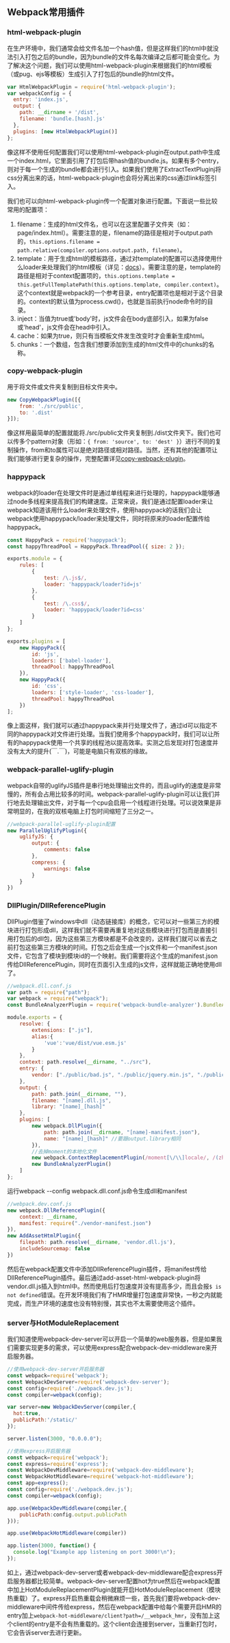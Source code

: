 ## Webpack常用插件

### html-webpack-plugin

在生产环境中，我们通常会给文件名加一个hash值，但是这样我们的html中就没法引入打包之后的bundle，因为bundle的文件名每次编译之后都可能会变化。为了解决这个问题，我们可以使用html-webpack-plugin来根据我们的html模板（或pug、ejs等模板）生成引入了打包后的bundle的html文件。

```javascript
var HtmlWebpackPlugin = require('html-webpack-plugin');
var webpackConfig = {
  entry: 'index.js',
  output: {
    path: __dirname + '/dist',
    filename: 'bundle.[hash].js'
  },
  plugins: [new HtmlWebpackPlugin()]
};
```

像这样不使用任何配置我们可以使用html-webpack-plugin在output.path中生成一个index.html，它里面引用了打包后带hash值的bundle.js。如果有多个entry，则对于每一个生成的bundle都会进行引入。如果我们使用了ExtractTextPluginj将css分离出来的话，html-webpack-plugin也会将分离出来的css通过link标签引入。

我们也可以向html-webpack-plugin传一个配置对象进行配置。下面说一些比较常用的配置项：

1. filename：生成的html文件名，也可以在这里配置子文件夹（如：page/index.html）。需要注意的是，filename的路径是相对于output.path的，`this.options.filename = path.relative(compiler.options.output.path, filename)`。
1. template：用于生成html的模板路径，通过对template的配置可以选择使用什么loader来处理我们的html模板（详见：[docs](https://github.com/jantimon/html-webpack-plugin/blob/master/docs/template-option.md)）。需要注意的是，template的路径是相对于context配置项的，`this.options.template = this.getFullTemplatePath(this.options.template, compiler.context)`。这个context就是webpack的一个参考目录，entry配置项也是相对于这个目录的。context的默认值为process.cwd()，也就是当前执行node命令时的目录。
1. inject：当值为true或'body'时，js文件会在body底部引入，如果为false或'head'，js文件会在head中引入。
1. cache：如果为true，则只有当模板文件发生改变时才会重新生成html。
1. chunks：一个数组，包含我们想要添加到生成的html文件中的chunks的名称。

### copy-webpack-plugin
用于将文件或文件夹复制到目标文件夹中。

```javascript
new CopyWebpackPlugin([{
    from: './src/public',
    to: '.dist'
}]);
```

像这样用最简单的配置就能将./src/public文件夹复制到./dist文件夹下。我们也可以传多个pattern对象（形如：`{ from: 'source', to: 'dest' }`）进行不同的复制操作，from和to属性可以是绝对路径或相对路径。当然，还有其他的配置项让我们能够进行更复杂的操作，完整配置详见[copy-webpack-plugin](https://www.npmjs.com/package/copy-webpack-plugin)。

### happypack
webpack的loader在处理文件时是通过单线程来进行处理的，happypack能够通过node多线程来提高我们的构建速度。正常来说，我们是通过配置loader来让webpack知道该用什么loader来处理文件，使用happypack的话我们会让webpack使用happypack/loader来处理文件，同时将原来的loader配置传给happypack。

```javascript
const HappyPack = require('happypack');
const happyThreadPool = HappyPack.ThreadPool({ size: 2 });

exports.module = {
    rules: [
        {
            test: /\.js$/,
            loader: 'happypack/loader?id=js'
        },
        {
            test: /\.css$/,
            loader: 'happypack/loader?id=css'
        }
    ]
};

exports.plugins = [
    new HappyPack({
        id: 'js',
        loaders: ['babel-loader'],
        threadPool: happyThreadPool
    }),
    new HappyPack({
        id: 'css',
        loaders: ['style-loader', 'css-loader'],
        threadPool: happyThreadPool
    })
];
```

像上面这样，我们就可以通过happypack来并行处理文件了，通过id可以指定不同的happypack对文件进行处理。当我们使用多个happypack时，我们可以让所有的happypack使用一个共享的线程池以提高效率。实测之后发现对打包速度并没有太大的提升(￣.￣)，可能是电脑只有双核的缘故。

### webpack-parallel-uglify-plugin
webpack自带的uglifyJS插件是串行地处理输出文件的，而且uglify的速度是非常慢的，所有会占用比较多的时间。webpack-parallel-uglify-plugin可以让我们并行地去处理输出文件，对于每一个cpu会启用一个线程进行处理。可以说效果是非常明显的，在我的双核电脑上打包时间缩短了三分之一。

```javascript
//webpack-parallel-uglify-plugin配置
new ParallelUglifyPlugin({
    uglifyJS: {
        output: {
            comments: false
        },
        compress: {
            warnings: false
        }
    }
})
```

### DllPlugin/DllReferencePlugin
DllPlugin借鉴了windows中dll（动态链接库）的概念，它可以对一些第三方的模块进行打包形成dll，这样我们就不需要再重复地对这些模块进行打包而是直接引用打包后的dll包，因为这些第三方模块都是不会改变的，这样我们就可以省去之前打包这些第三方模块的时间。打包之后会生成一个js文件和一个manifest.json文件，它包含了模块到模块id的一个映射。我们需要将这个生成的manifest.json传给DllReferencePlugin，同时在页面引入生成的js文件，这样就能正确地使用dll了。

```javascript
//webpack.dll.conf.js
var path = require("path");
var webpack = require("webpack");
const BundleAnalyzerPlugin = require('webpack-bundle-analyzer').BundleAnalyzerPlugin;

module.exports = {
    resolve: {
        extensions: [".js"],
        alias:{
            'vue':'vue/dist/vue.esm.js'
        }
    },
    context: path.resolve(__dirname, "../src"),
    entry: {
        vendor: ["./public/bad.js", "./public/jquery.min.js", "./public/bootstrap/js/bootstrap.min.js",'moment','element-ui','vue']
    },
    output: {
        path: path.join(__dirname, ""),
        filename: "[name].dll.js",
        library: "[name]_[hash]"
    },
    plugins: [
        new webpack.DllPlugin({
            path: path.join(__dirname, "[name]-manifest.json"),
            name: "[name]_[hash]" //要跟output.library相同
        }),
        //去掉moment的本地化文件
        new webpack.ContextReplacementPlugin(/moment[\/\\]locale/, /(zh-cn)\.js/),
        new BundleAnalyzerPlugin()
    ]
};
```

运行webpack --config webpack.dll.conf.js命令生成dll和manifest

```javascript
//webpack.dev.conf.js
new webpack.DllReferencePlugin({
    context: __dirname,
    manifest: require("./vendor-manifest.json")
}),
new AddAssetHtmlPlugin({
    filepath: path.resolve(__dirname, 'vendor.dll.js'),
    includeSourcemap: false
})
```

然后在webpack配置文件中添加DllReferencePlugin插件，将manifest传给DllReferencePlugin插件。最后通过add-asset-html-webpack-plugin将vendor.dll.js插入到html中。然而使用后打包速度并没有提高多少，而且会报`$ is not defined`错误。在开发环境我们有了HMR增量打包速度非常快，一秒之内就能完成，而生产环境的速度也没有特别慢，其实也不太需要使用这个插件。

### server与HotModuleReplacement
我们知道使用webpack-dev-server可以开启一个简单的web服务器，但是如果我们需要实现更多的需求，可以使用express配合webpack-dev-middleware来开启服务器。

```javascript
//使用webpack-dev-server开启服务器
const webpack=require('webpack');
const WebpackDevServer=require('webpack-dev-server');
const config=require('./webpack.dev.js');
const compiler=webpack(config);

var server=new WebpackDevServer(compiler,{
  hot:true,
  publicPath:'/static/'
});

server.listen(3000, "0.0.0.0");
```

```javascript
//使用express开启服务器
const webpack=require('webpack');
const express=require('express');
const WebpackDevMiddleware=require('webpack-dev-middleware');
const WebpackHotMiddleware=require('webpack-hot-middleware');
const app=express();
const config=require('./webpack.dev.js');
const compiler=webpack(config);

app.use(WebpackDevMiddleware(compiler,{
    publicPath:config.output.publicPath
}));

app.use(WebpackHotMiddleware(compiler))

app.listen(3000, function() {
  console.log("Example app listening on port 3000!\n");
});
```

如上，通过webpack-dev-server或者webpack-dev-middleware配合express开启服务器都比较简单。webpack-dev-server配置hot为true然后在webpack配置中加上HotModuleReplacementPlugin就能开启HotModuleReplacement（模块热重载）了。express开启热重载会稍微麻烦一些，首先我们要将webpack-dev-middleware中间件传给express，然后在webpack配置中给每个需要开启HMR的entry加上`webpack-hot-middleware/client?path=/__webpack_hmr`，没有加上这个client的entry是不会有热重载的。这个client会连接到server，当重新打包时，它会告诉server去进行更新。